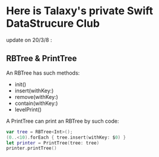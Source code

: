 #  Here is Talaxy's private Swift DataStrucure Club

update on 20/3/8 : 
## RBTree & PrintTree
An RBTree has such methods:
* init()
* insert(withKey:)
* remove(withKey:)
* contain(withKey:)
* levelPrint()

A PrintTree can print an RBTree by such code:
```swift
var tree = RBTree<Int>();
(0..<10).forEach { tree.insert(withKey: $0) }
let printer = PrintTree(tree: tree)
printer.printTree()
```

